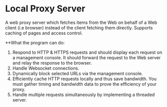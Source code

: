 # Local Proxy Server
A web proxy server which fetches items from the Web on behalf of a Web client (i.e browser) instead of the client fetching them directly. Supports caching of pages and access control.

**What the program can do:
1. Respond to HTTP & HTTPS requests and should display each request on a management
console. It should forward the request to the Web server and relay the response to the browser.
2. Handle Websocket connections.
3. Dynamically block selected URLs via the management console.
4. Efficiently cache HTTP requests locally and thus save bandwidth. You must gather timing and
bandwidth data to prove the efficiency of your proxy.
5. Handle multiple requests simultaneously by implementing a threaded server.
